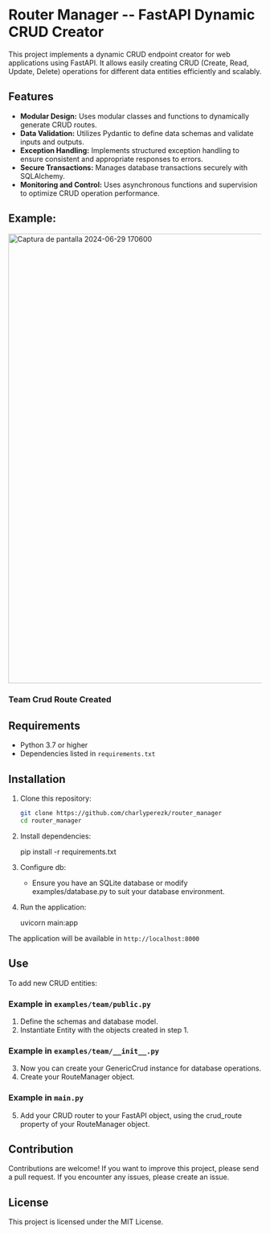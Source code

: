# Router Manager -- FastAPI Dynamic CRUD Creator

This project implements a dynamic CRUD endpoint creator for web applications using FastAPI. It allows easily creating CRUD (Create, Read, Update, Delete) operations for different data entities efficiently and scalably.

## Features

- **Modular Design:** Uses modular classes and functions to dynamically generate CRUD routes.
- **Data Validation:** Utilizes Pydantic to define data schemas and validate inputs and outputs.
- **Exception Handling:** Implements structured exception handling to ensure consistent and appropriate responses to errors.
- **Secure Transactions:** Manages database transactions securely with SQLAlchemy.
- **Monitoring and Control:** Uses asynchronous functions and supervision to optimize CRUD operation performance.

## Example:

<img width="893" alt="Captura de pantalla 2024-06-29 170600" src="https://github.com/charlyperezk/router_manager/assets/118618975/d54480dd-fe50-4e89-b786-5d5bb01493c3">

### Team Crud Route Created

## Requirements

- Python 3.7 or higher
- Dependencies listed in `requirements.txt`

## Installation

1. Clone this repository:

   ```bash
   git clone https://github.com/charlyperezk/router_manager
   cd router_manager

2. Install dependencies:

    pip install -r requirements.txt

3. Configure db:

    - Ensure you have an SQLite database or modify examples/database.py to suit your database environment.
    

4. Run the application:

    uvicorn main:app


The application will be available in `http://localhost:8000`

## Use

To add new CRUD entities:

### Example in `examples/team/public.py`
1. Define the schemas and database model.
2. Instantiate Entity with the objects created in step 1.
### Example in `examples/team/__init__.py`
3. Now you can create your GenericCrud instance for database operations.
4. Create your RouteManager object.
### Example in `main.py`
5. Add your CRUD router to your FastAPI object, using the crud_route property of your RouteManager object.

## Contribution

Contributions are welcome! If you want to improve this project, please send a pull request. If you encounter any issues, please create an issue.

## License

This project is licensed under the MIT License.
